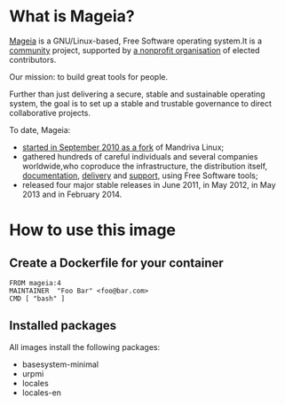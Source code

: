# What is Mageia?

[Mageia](http://www.mageia.org) is a GNU/Linux-based, Free Software operating
system.It is a [community](https://www.mageia.org/en/community/) project,
supported by [a nonprofit
organisation](https://www.mageia.org/en/about/#mageia.org) of elected
contributors.

Our mission: to build great tools for people.

Further than just delivering a secure, stable and sustainable operating system,
the goal is to set up a stable and trustable governance to direct collaborative
projects.

To date, Mageia:

- [started in September 2010 as a
  fork](https://www.mageia.org/en/about/2010-sept-announcement.html) of Mandriva
  Linux;
- gathered hundreds of careful individuals and several companies worldwide,who
  coproduce the infrastructure, the distribution itself,
  [documentation](https://wiki.mageia.org/),
  [delivery](https://www.mageia.org/en/downloads/) and
  [support](https://www.mageia.org/en/support/), using Free Software tools;
- released four major stable releases in June 2011, in May 2012, in May 2013 and
  in February 2014.

# How to use this image

## Create a Dockerfile for your container

    FROM mageia:4
    MAINTAINER  "Foo Bar" <foo@bar.com>
    CMD [ "bash" ]

## Installed packages

All images install the following packages:

* basesystem-minimal
* urpmi
* locales
* locales-en
